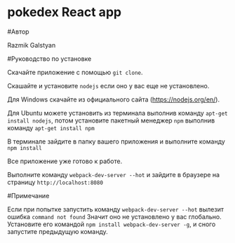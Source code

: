 # pokedex React app

#Автор

Razmik Galstyan

#Руководство по установке

Скачайте приложение с помощью `git clone`.

Скашайте и установите `nodejs` если оно у вас еще не установлено.

Для Windows скачайте из официального сайта (https://nodejs.org/en/).

Для Ubuntu можете установить из терминала выполнив команду `apt-get install nodejs`, потом установите пакетный менеджер `npm` выполнив команду `apt-get install npm`

В терминале зайдите в папку вашего приложения и выполните команду `npm install`

Все приложение уже готово к работе.

Выполните команду `webpack-dev-server --hot` и зайдите в браузере на страницу `http://localhost:8080`

#Примечание

Если при попытке запустить команду `webpack-dev-server --hot` вылезит ошибка `command not found` Значит оно не установлено у вас глобально.
Установите его командой `npm install webpack-dev-server -g`, и сного запустите предыдущую команду.

